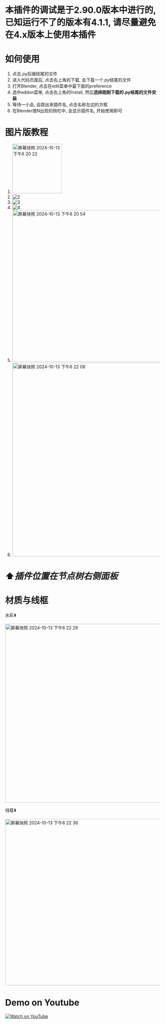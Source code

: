 # **本插件的调试是于2.90.0版本中进行的, 已知运行不了的版本有4.1.1, 请尽量避免在4.x版本上使用本插件**

# 如何使用
1. 点击.py后缀结尾的文件
2. 进入代码页面后, 点击右上角的下载, 会下载一个.py结尾的文件
3. 打开Blender, 点击在edit菜单中最下面的preference
4. 选中addon菜单, 点击右上角的Install, 然后**选择刚刚下载的.py结尾的文件安装**
5. 等待一小会, 会跳出来插件名, 点击名称左边的方框
6. 在Blender按N出现的侧栏中, 会显示插件名, 开始使用即可

# 图片版教程
1. <img width="161" alt="屏幕快照 2024-10-13 下午6 20 22" src="https://github.com/user-attachments/assets/9bca1526-dfbb-4ec9-b069-b091aefd2293">
2. ![2](https://github.com/user-attachments/assets/c4f2403b-35e0-42c2-8187-300587da1549)
3. ![3](https://github.com/user-attachments/assets/6bf58a6f-d924-4632-833e-9aab6c0909c2)
4. ![4](https://github.com/user-attachments/assets/7d56364a-972a-4048-8bf2-d3563ce71b60)
5.  <img width="493" alt="屏幕快照 2024-10-13 下午6 20 54" src="https://github.com/user-attachments/assets/78edc512-0f11-45c2-8a2b-f4ba648925e4">
6.  <img width="628" alt="屏幕快照 2024-10-13 下午6 22 08" src="https://github.com/user-attachments/assets/e5df6295-c979-4b46-9056-39953b385150">
# ⬆️*插件位置在节点树右侧面板*


# 材质与线框
水彩⬇️

<img width="580" alt="屏幕快照 2024-10-13 下午6 22 29" src="https://github.com/user-attachments/assets/1f43e7cf-0935-45e0-b43e-68bf940fb5a0">


线框⬇️



<img width="540" alt="屏幕快照 2024-10-13 下午6 22 36" src="https://github.com/user-attachments/assets/b04630d3-2fce-47e7-8000-df0a80558915">



# Demo on Youtube
[![Watch on YouTube](https://img.youtube.com/vi/FbUAYXi6Fos/0.jpg)](https://www.youtube.com/watch?v=FbUAYXi6Fos)
